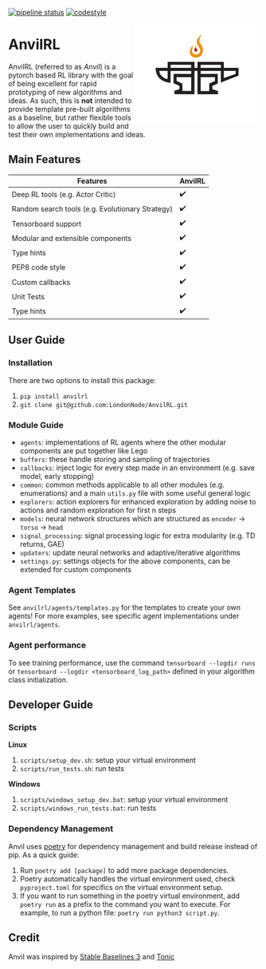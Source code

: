 [![pipeline status](https://github.com/LondonNode/AnvilRL/actions/workflows/ci.yaml/badge.svg)](https://github.com/LondonNode/AnvilRL/actions/workflows/ci.yaml)
[![codestyle](https://img.shields.io/badge/code%20style-black-000000.svg)](https://github.com/psf/black)

<img src="docs/images/logo.png" align="right" width="50%"/>

# AnvilRL
AnvilRL (referred to as *Anvil*) is a pytorch based RL library with the goal of being excellent for rapid prototyping of new algorithms and ideas. As such, this is **not** intended to provide template pre-built algorithms as a baseline, but rather flexible tools to allow the user to quickly build and test their own implementations and ideas. 

## Main Features

| **Features**                      | **AnvilRL** |
| ---------------------------       | ----------------------|
| Deep RL tools (e.g. Actor Critic) | :heavy_check_mark: |
| Random search tools (e.g. Evolutionary Strategy)   | :heavy_check_mark: |
| Tensorboard support               | :heavy_check_mark: |
| Modular and extensible components | :heavy_check_mark: |
| Type hints                        | :heavy_check_mark: |
| PEP8 code style                   | :heavy_check_mark: |
| Custom callbacks                  | :heavy_check_mark: |
| Unit Tests                        | :heavy_check_mark: |
| Type hints                        | :heavy_check_mark: |

## User Guide

### Installation
There are two options to install this package:
1. `pip install anvilrl`
2. `git clone git@github.com:LondonNode/AnvilRL.git`

### Module Guide
- `agents`: implementations of RL agents where the other modular components are put together like Lego
- `buffers`: these handle storing and sampling of trajectories
- `callbacks`: inject logic for every step made in an environment (e.g. save model, early stopping)
- `common`: common methods applicable to all other modules (e.g. enumerations) and a main `utils.py` file with some useful general logic
- `explorers`: action explorers for enhanced exploration by adding noise to actions and random exploration for first n steps
- `models`: neural network structures which are structured as `encoder` -> `torso` -> `head`
- `signal_processing`: signal processing logic for extra modularity (e.g. TD returns, GAE)
- `updaters`: update neural networks and adaptive/iterative algorithms
- `settings.py`: settings objects for the above components, can be extended for custom components

### Agent Templates
See `anvilrl/agents/templates.py` for the templates to create your own agents! 
For more examples, see specific agent implementations under `anvilrl/agents`.

### Agent performance
To see training performance, use the command `tensorboard --logdir runs` or `tensorboard --logdir <tensorboard_log_path>` defined in your algorithm class initialization.

## Developer Guide
### Scripts
**Linux**
1. `scripts/setup_dev.sh`: setup your virtual environment
2. `scripts/run_tests.sh`: run tests

**Windows**
1. `scripts/windows_setup_dev.bat`: setup your virtual environment
2. `scripts/windows_run_tests.bat`: run tests

### Dependency Management
Anvil uses [poetry](https://python-poetry.org/docs/basic-usage/) for dependency management and build release instead of pip. As a quick guide:
1. Run `poetry add [package]` to add more package dependencies.
2. Poetry automatically handles the virtual environment used, check `pyproject.toml` for specifics on the virtual environment setup.
3. If you want to run something in the poetry virtual environment, add `poetry run` as a prefix to the command you want to execute. For example, to run a python file: `poetry run python3 script.py`.

## Credit
Anvil was inspired by [Stable Baselines 3](https://github.com/DLR-RM/stable-baselines3) and [Tonic](https://github.com/fabiopardo/tonic)
